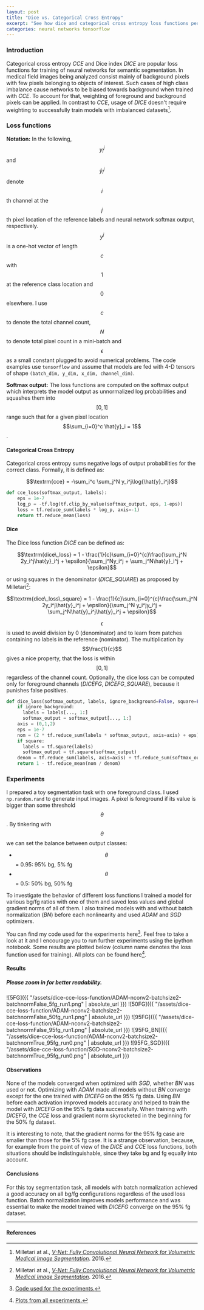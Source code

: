 ```yaml
---
layout: post
title: "Dice vs. Categorical Cross Entropy"
excerpt: "See how dice and categorical cross entropy loss functions perform when training a semantic segmentation model."
categories: neural networks tensorflow
---
```

### Introduction

Categorical cross entropy *CCE* and Dice index *DICE* are popular loss functions for training of neural networks for semantic segmentation.
In medical field images being analyzed consist mainly of background pixels with few pixels belonging to objects of interest.
Such cases of high class imbalance cause networks to be biased towards background when trained with *CCE*.
To account for that, weighting of foreground and background pixels can be applied.
In contrast to *CCE*, usage of *DICE* doesn't require weighting to successfully train models with imbalanced datasets[^1].

### Loss functions

**Notation:** In the following, $$y_i^j$$ and $$\hat{y}_i^j$$ denote $$i$$th channel at the $$j$$th pixel location of the reference labels and neural network softmax output, respectively.
$$y^j$$ is a one-hot vector of length $$c$$ with $$1$$ at the reference class location and $$0$$ elsewhere.
I use $$c$$ to denote the total channel count, $$N$$ to denote total pixel count in a mini-batch and $$\epsilon$$ as a small constant plugged to avoid numerical problems.
The code examples use `tensorflow` and assume that models are fed with 4-D tensors of shape `(batch_dim, y_dim, x_dim, channel_dim)`.

**Softmax output:** The loss functions are computed on the softmax output which interprets the model output as unnormalized log probabilities and squashes them into $$[0,1]$$ range such that for a given pixel location $$\sum_{i=0}^c \hat{y}_i = 1$$.

#### Categorical Cross Entropy
Categorical cross entropy sums negative logs of output probabilities for the correct class. Formally, it is defined as:

$$\textrm{cce} = -\sum_i^c \sum_j^N y_i^j\log{\hat{y}_i^j}$$

```python
def cce_loss(softmax_output, labels):
    eps = 1e-7
    log_p = -tf.log(tf.clip_by_value(softmax_output, eps, 1-eps))
    loss = tf.reduce_sum(labels * log_p, axis=-1)
    return tf.reduce_mean(loss)
```

#### Dice
The Dice loss function *DICE* can be defined as:

$$\textrm{dice\_loss} = 1 - \frac{1}{c}\sum_{i=0}^{c}\frac{\sum_j^N 2y_i^j\hat{y}_i^j + \epsilon}{\sum_j^Ny_i^j + \sum_j^N\hat{y}_i^j + \epsilon}$$

or using squares in the denominator (*DICE_SQUARE*) as proposed by Milletari[^1]:

$$\textrm{dice\_loss\_square} = 1 - \frac{1}{c}\sum_{i=0}^{c}\frac{\sum_j^N 2y_i^j\hat{y}_i^j + \epsilon}{\sum_j^N y_i^jy_i^j + \sum_j^N\hat{y}_i^j\hat{y}_i^j + \epsilon}$$

$$\epsilon$$ is used to avoid division by 0 (denominator) and to learn from patches containing no labels in the reference (nominator). The multiplication by $$\frac{1}{c}$$ gives a nice property, that the loss is within $$[0, 1]$$ regardless of the channel count. Optionally, the dice loss can be computed only for foreground channels (*DICEFG*, *DICEFG_SQUARE*), because it punishes false positives.

```python
def dice_loss(softmax_output, labels, ignore_background=False, square=False):
    if ignore_background:
      labels = labels[..., 1:]
      softmax_output = softmax_output[..., 1:]
    axis = (0,1,2)
    eps = 1e-7
    nom = (2 * tf.reduce_sum(labels * softmax_output, axis=axis) + eps)
    if square:
      labels = tf.square(labels)
      softmax_output = tf.square(softmax_output)
    denom = tf.reduce_sum(labels, axis=axis) + tf.reduce_sum(softmax_output, axis=axis) + eps
    return 1 - tf.reduce_mean(nom / denom)
```

### Experiments
I prepared a toy segmentation task with one foreground class. I used `np.random.rand` to generate input images.
A pixel is foreground if its value is bigger than some threshold $$\theta$$. By tinkering with $$\theta$$ we can set the balance between output classes:

- $$\theta$$ = 0.95: 95% bg, 5% fg
- $$\theta$$ = 0.5: 50% bg, 50% fg

To investigate the behavior of different loss functions I trained a model for various bg/fg ratios with one of them and saved loss values and global gradient norms of all of them.
I also trained models with and without batch normalization (*BN*) before each nonlinearity and used *ADAM* and *SGD* optimizers.

You can find my code used for the experiments here[^3]. Feel free to take a look at it and I encourage you to run further experiments using the ipython notebook.
Some results are plotted below (column name denotes the loss function used for training). All plots can be found here[^2].

#### Results

##### Please zoom in for better readability.
![5FG]({{ "/assets/dice-cce-loss-function/ADAM-nconv2-batchsize2-batchnormFalse_5fg_run1.png" | absolute_url }})
![50FG]({{ "/assets/dice-cce-loss-function/ADAM-nconv2-batchsize2-batchnormFalse_50fg_run1.png" | absolute_url }})
![95FG]({{ "/assets/dice-cce-loss-function/ADAM-nconv2-batchsize2-batchnormFalse_95fg_run1.png" | absolute_url }})
![95FG_BN]({{ "/assets/dice-cce-loss-function/ADAM-nconv2-batchsize2-batchnormTrue_95fg_run0.png" | absolute_url }})
![95FG_SGD]({{ "/assets/dice-cce-loss-function/SGD-nconv2-batchsize2-batchnormTrue_95fg_run0.png" | absolute_url }})


#### Observations
None of the models converged when optimized with *SGD*, whether *BN* was used or not.
Optimizing with *ADAM* made all models without *BN* converge except for the one trained with *DICEFG* on the 95% fg data.
Using *BN* before each activation improved models accuracy and helped to train the model with *DICEFG* on the 95% fg data successfully.
When training with *DICEFG*, the *CCE* loss and gradient norm skyrocketed in the beginning for the 50% fg dataset.

It is interesting to note, that the gradient norms for the 95% fg case are smaller than those for the 5% fg case. It is a strange observation, because, for example from the point of view of the *DICE* and *CCE* loss functions, both situations should be indistinguishable, since they take bg and fg equally into account.

#### Conclusions
For this toy segmentation task, all models with batch normalization achieved a good accuracy on all bg/fg configurations regardless of the used loss function. 
Batch normalization improves models performance and was essential to make the model trained with *DICEFG* converge on the 95% fg dataset.

---
#### References
[^1]: Milletari at al., [*V-Net: Fully Convolutional Neural Network for Volumetric Medical Image Segmentation*](https://arxiv.org/abs/1606.04797). 2016.
[^2]: [Plots from all experiments.](https://github.com/gchlebus/gchlebus.github.io/tree/master/assets/dice-cce-loss-function)
[^3]: [Code used for the experiments.](https://github.com/gchlebus/gchlebus.github.io/tree/master/code/loss-functions)
